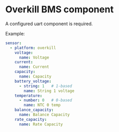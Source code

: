 # Overkill BMS component

A configured uart component is required.

Example:
```yaml
sensor:
  - platform: overkill
    voltage:
      name: Voltage
    current:
      name: Current
    capacity:
      name: Capacity
    battery_voltage:
      - string: 1   # 1-based
        name: String 1 voltage
    temperature:
      - number: 0   # 0-based
        name: NTC 0 temp
    balance_capacity:
      name: Balance Capacity
    rate_capacity:
      name: Rate Capacity
```

